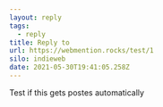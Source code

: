 ```yaml
---
layout: reply
tags:
  - reply
title: Reply to
url: https://webmention.rocks/test/1
silo: indieweb
date: 2021-05-30T19:41:05.258Z
---
```

Test if this gets postes automatically